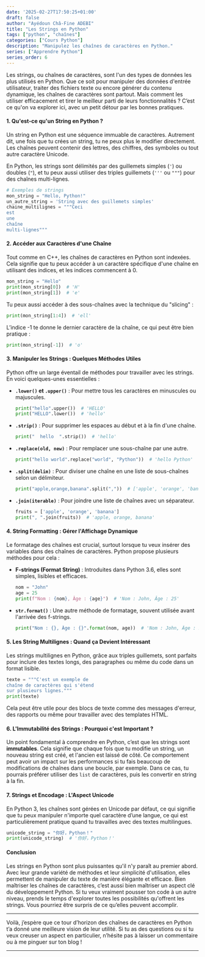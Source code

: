 ```yaml
---
date: '2025-02-27T17:50:25+01:00'
draft: false
author: "Ayédoun Châ-Fine ADEBI"
title: "Les Strings en Python"
tags: ["python", "chaînes"]
categories: ["Cours Python"]
description: "Manipulez les chaînes de caractères en Python."
series: ["Apprendre Python"]
series_order: 6
---
```




Les strings, ou chaînes de caractères, sont l'un des types de données les plus utilisés en Python. Que ce soit pour manipuler des données d'entrée utilisateur, traiter des fichiers texte ou encore générer du contenu dynamique, les chaînes de caractères sont partout. Mais comment les utiliser efficacement et tirer le meilleur parti de leurs fonctionnalités ? C’est ce qu'on va explorer ici, avec un petit détour par les bonnes pratiques.

#### 1. Qu'est-ce qu'un String en Python ?

Un string en Python est une séquence immuable de caractères. Autrement dit, une fois que tu crées un string, tu ne peux plus le modifier directement. Les chaînes peuvent contenir des lettres, des chiffres, des symboles ou tout autre caractère Unicode.

En Python, les strings sont délimités par des guillemets simples (`'`) ou doubles (`"`), et tu peux aussi utiliser des triples guillemets (`'''` ou `"""`) pour des chaînes multi-lignes.

```python
# Exemples de strings
mon_string = "Hello, Python!"
un_autre_string = 'String avec des guillemets simples'
chaine_multilignes = """Ceci
est
une
chaîne
multi-lignes"""
```

#### 2. Accéder aux Caractères d'une Chaîne

Tout comme en C++, les chaînes de caractères en Python sont indexées. Cela signifie que tu peux accéder à un caractère spécifique d'une chaîne en utilisant des indices, et les indices commencent à 0.

```python
mon_string = "Hello"
print(mon_string[0])  # 'H'
print(mon_string[1])  # 'e'
```

Tu peux aussi accéder à des sous-chaînes avec la technique du "slicing" :

```python
print(mon_string[1:4])  # 'ell'
```

L’indice -1 te donne le dernier caractère de la chaîne, ce qui peut être bien pratique :

```python
print(mon_string[-1])  # 'o'
```

#### 3. Manipuler les Strings : Quelques Méthodes Utiles

Python offre un large éventail de méthodes pour travailler avec les strings. En voici quelques-unes essentielles :

- **`.lower()` et `.upper()`** : Pour mettre tous les caractères en minuscules ou majuscules.
  
  ```python
  print("hello".upper())  # 'HELLO'
  print("HELLO".lower())  # 'hello'
  ```

- **`.strip()`** : Pour supprimer les espaces au début et à la fin d'une chaîne.
  
  ```python
  print("  hello  ".strip())  # 'hello'
  ```

- **`.replace(old, new)`** : Pour remplacer une sous-chaîne par une autre.
  
  ```python
  print("hello world".replace("world", "Python"))  # 'hello Python'
  ```

- **`.split(delim)`** : Pour diviser une chaîne en une liste de sous-chaînes selon un délimiteur.
  
  ```python
  print("apple,orange,banana".split(","))  # ['apple', 'orange', 'banana']
  ```

- **`.join(iterable)`** : Pour joindre une liste de chaînes avec un séparateur.
  
  ```python
  fruits = ['apple', 'orange', 'banana']
  print(", ".join(fruits))  # 'apple, orange, banana'
  ```

#### 4. String Formatting : Gérer l'Affichage Dynamique

Le formatage des chaînes est crucial, surtout lorsque tu veux insérer des variables dans des chaînes de caractères. Python propose plusieurs méthodes pour cela :

- **F-strings (Format String)** : Introduites dans Python 3.6, elles sont simples, lisibles et efficaces.
  
  ```python
  nom = "John"
  age = 25
  print(f"Nom : {nom}, Âge : {age}")  # 'Nom : John, Âge : 25'
  ```

- **`str.format()`** : Une autre méthode de formatage, souvent utilisée avant l'arrivée des f-strings.
  
  ```python
  print("Nom : {}, Âge : {}".format(nom, age))  # 'Nom : John, Âge : 25'
  ```

#### 5. Les String Multilignes : Quand ça Devient Intéressant

Les strings multilignes en Python, grâce aux triples guillemets, sont parfaits pour inclure des textes longs, des paragraphes ou même du code dans un format lisible.

```python
texte = """C'est un exemple de
chaîne de caractères qui s'étend
sur plusieurs lignes."""
print(texte)
```

Cela peut être utile pour des blocs de texte comme des messages d'erreur, des rapports ou même pour travailler avec des templates HTML.

#### 6. L'Immutabilité des Strings : Pourquoi c'est Important ?

Un point fondamental à comprendre en Python, c’est que les strings sont **immutables**. Cela signifie que chaque fois que tu modifie un string, un nouveau string est créé, et l'ancien est laissé de côté. Ce comportement peut avoir un impact sur les performances si tu fais beaucoup de modifications de chaînes dans une boucle, par exemple. Dans ce cas, tu pourrais préférer utiliser des `list` de caractères, puis les convertir en string à la fin.

#### 7. Strings et Encodage : L'Aspect Unicode

En Python 3, les chaînes sont gérées en Unicode par défaut, ce qui signifie que tu peux manipuler n'importe quel caractère d’une langue, ce qui est particulièrement pratique quand tu travailles avec des textes multilingues.

```python
unicode_string = "你好，Python！"
print(unicode_string)  # '你好，Python！'
```

#### Conclusion

Les strings en Python sont plus puissantes qu'il n'y paraît au premier abord. Avec leur grande variété de méthodes et leur simplicité d'utilisation, elles permettent de manipuler du texte de manière élégante et efficace. Bien maîtriser les chaînes de caractères, c’est aussi bien maîtriser un aspect clé du développement Python. Si tu veux vraiment pousser ton code à un autre niveau, prends le temps d'explorer toutes les possibilités qu'offrent les strings. Vous pourriez être surpris de ce qu’elles peuvent accomplir.

---

Voilà, j’espère que ce tour d’horizon des chaînes de caractères en Python t’a donné une meilleure vision de leur utilité. Si tu as des questions ou si tu veux creuser un aspect en particulier, n’hésite pas à laisser un commentaire ou à me pinguer sur ton blog !

---

